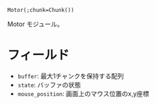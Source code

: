 ```
Motor(;chunk=Chunk())
```

Motor モジュール。

# フィールド

  * `buffer`: 最大1チャンクを保持する配列
  * `state`: バッファの状態
  * `mouse_position`: 画面上のマウス位置のx,y座標

